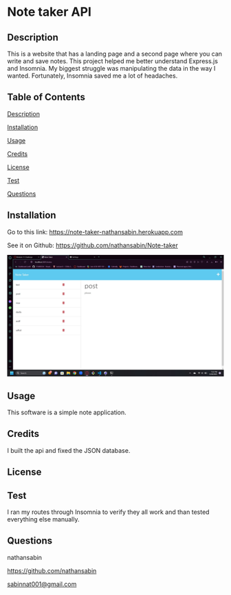 # Note taker API 
  
  ## Description

  This is a website that has a landing page and a second page where you can write and save notes. This project helped me better understand Express.js and Insomnia. My biggest struggle was manipulating the data in the way I wanted. Fortunately, Insomnia saved me a lot of headaches.

  ## Table of Contents 

  [Description](#description)

  [Installation](#installation)

  [Usage](#usage)

  [Credits](#credits)

  [License](#license)

  [Test](#test)

  [Questions](#questions)

  ## Installation
  
  Go to this link:
    https://note-taker-nathansabin.herokuapp.com

  See it on Github:
    https://github.com/nathansabin/Note-taker

  ![webpage](./webpage.jpg)

  ## Usage

  This software is a simple note application.
  
  ## Credits
  
  I built the api and fixed the JSON database.
  
  ## License  
 
  ## Test
  
  I ran my routes through Insomnia to verify they all work and than tested everything else manually.

  ## Questions

  nathansabin

  https://github.com/nathansabin

  sabinnat001@gmail.com

